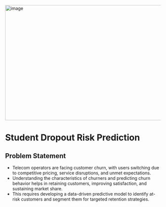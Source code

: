 <img width="668" height="373" alt="image" src="https://github.com/user-attachments/assets/eb6fb941-fc5a-4508-8cb3-fb47b7c585f3" />

# Student Dropout Risk Prediction

## Problem Statement 
- Telecom operators are facing customer churn, with users switching due to competitive pricing, service disruptions, and unmet expectations.
- Understanding the characteristics of churners and predicting churn behavior helps in retaining customers, improving satisfaction, and sustaining market share.
- This requires developing a data-driven predictive model to identify at-risk customers and segment them for targeted retention strategies.
